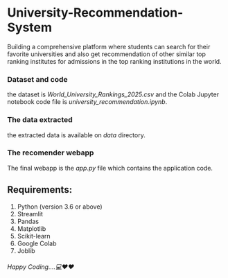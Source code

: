 # University-Recommendation-System

Building a comprehensive platform where students can search for their favorite universities and also get recommendation of other similar top ranking institutes for admissions in the top ranking institutions in the world. 

### Dataset and code

the dataset is *World_University_Rankings_2025.csv* and the Colab Jupyter notebook code file is *university_recommendation.ipynb*.

### The data extracted

the extracted data is available on *data* directory.

### The recomender webapp

The final webapp is the _app.py_ file which contains the application code.


## Requirements:

1. Python (version 3.6 or above)
2. Streamlit 
3. Pandas
4. Matplotlib
5. Scikit-learn
6. Google Colab
7. Joblib


###### Happy Coding....💻❤️❤️


